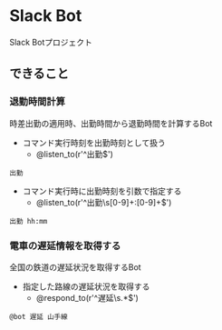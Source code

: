 # Slack Bot

Slack Botプロジェクト

## できること

### 退勤時間計算

時差出勤の適用時、出勤時間から退勤時間を計算するBot

* コマンド実行時刻を出勤時刻として扱う
  * @listen_to(r'^出勤$')
```
出勤
```

* コマンド実行時に出勤時刻を引数で指定する
  * @listen_to(r'^出勤\s[0-9]+:[0-9]+$')
```
出勤 hh:mm
```

### 電車の遅延情報を取得する

全国の鉄道の遅延状況を取得するBot

* 指定した路線の遅延状況を取得する
  * @respond_to(r'^遅延\s.*$')
```
@bot 遅延 山手線
```
